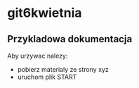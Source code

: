 # git6kwietnia

## Przykladowa dokumentacja 

Aby urzywac nalezy:
* pobierz materialy ze strony xyz
* uruchom plik START
